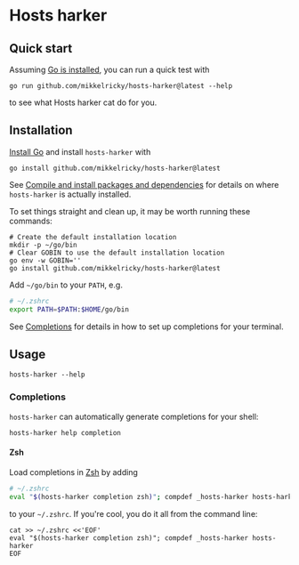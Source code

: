 # Hosts harker

## Quick start

Assuming [Go is installed](https://go.dev/doc/install), you can run a quick test with

``` shell
go run github.com/mikkelricky/hosts-harker@latest --help
```

to see what Hosts harker cat do for you.

## Installation

[Install Go](https://go.dev/doc/install) and install `hosts-harker` with

``` shell
go install github.com/mikkelricky/hosts-harker@latest
```

See [Compile and install packages and
dependencies](https://pkg.go.dev/cmd/go#hdr-Compile_and_install_packages_and_dependencies) for details on where
`hosts-harker` is actually installed.

To set things straight and clean up, it may be worth running these commands:

``` shell
# Create the default installation location
mkdir -p ~/go/bin
# Clear GOBIN to use the default installation location
go env -w GOBIN=''
go install github.com/mikkelricky/hosts-harker@latest
```

Add `~/go/bin` to your `PATH`, e.g.

``` zsh
# ~/.zshrc
export PATH=$PATH:$HOME/go/bin
```

See [Completions](#completions) for details in how to set up completions for your terminal.

## Usage

``` shell
hosts-harker --help
```

### Completions

`hosts-harker` can automatically generate completions for your shell:

``` shell name=completion-help
hosts-harker help completion
```

#### Zsh

Load completions in [Zsh](https://en.wikipedia.org/wiki/Z_shell) by adding

``` zsh
# ~/.zshrc
eval "$(hosts-harker completion zsh)"; compdef _hosts-harker hosts-harker
```

to your `~/.zshrc`. If you're cool, you do it all from the command line:

``` shell name=zshrc-install-completion
cat >> ~/.zshrc <<'EOF'
eval "$(hosts-harker completion zsh)"; compdef _hosts-harker hosts-harker
EOF
```
